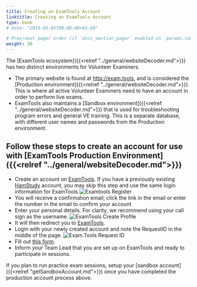 ```yaml
---
title: Creating an ExamTools Account
linktitle: Creating an ExamTools Account
type: book
# date: "2019-05-05T00:00:00+01:00"

# Prev/next pager order (if `docs_section_pager` enabled in `params.toml`)
weight: 30
---
```

The [ExamTools ecosystem]({{<relref "../general/websiteDecoder.md">}}) has two distinct environments for Volunteer Examiners.  
* The primary website is found at http://exam.tools, and is considered the [Production environment]({{<relref "../general/websiteDecoder.md">}}).  This is where all active Volunteer Examiners need to have an account in order to perform live exams.  
* ExamTools also maintains a [Sandbox environment]({{<relref "../general/websiteDecoder.md">}}) that is used for troubleshooting program errors and general VE training.  This is a separate database, with different user names and passwords from the Production environment.  

## Follow these steps to create an account for use with [ExamTools Production Environment]({{<relref "../general/websiteDecoder.md">}})

* Create an account on [ExamTools](https://exam.tools).  If you have a previously existing [HamStudy](https://hamstudy.org) account, you may skip this step and use the same login information for ExamTools
![Examtools Register](../images/examtoolsRegister.png)
* You will receive a confirmation email; click the link in the email or enter the number in the email to confirm your account
* Enter your personal details.  For clarity, we recommend using your call sign as the username.
![ExamTools Create Profile](../images/examtoolsCreateAccount.png)
* It will then redirect you to [ExamTools](https://exam.tools/portal/veLogin).
* Login with your newly created account and note the RequestID in the middle of the page.
![Exam.Tools Request ID](../images/examtoolsRequestID.png)
* Fill out [this form](https://forms.gle/cD9fTqv5ognik6XC9).
* Inform your Team Lead that you are set up on ExamTools and ready to participate in sessions.

If you plan to run practice exam sessions, setup your [sandbox account]({{<relref "getSandboxAccount.md">}}) once you have completed the production account process above.
